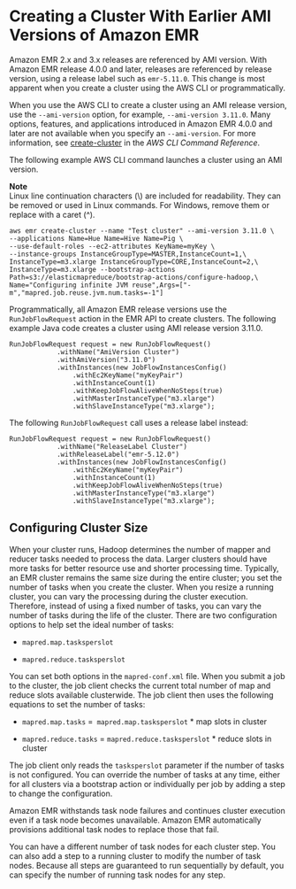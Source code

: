 # Creating a Cluster With Earlier AMI Versions of Amazon EMR<a name="emr-3x-create"></a>

Amazon EMR 2\.x and 3\.x releases are referenced by AMI version\. With Amazon EMR release 4\.0\.0 and later, releases are referenced by release version, using a release label such as `emr-5.11.0`\. This change is most apparent when you create a cluster using the AWS CLI or programmatically\.

When you use the AWS CLI to create a cluster using an AMI release version, use the `--ami-version` option, for example, `--ami-version 3.11.0`\. Many options, features, and applications introduced in Amazon EMR 4\.0\.0 and later are not available when you specify an `--ami-version`\. For more information, see [create\-cluster](http://docs.aws.amazon.com/cli/latest/reference/emr/create-cluster.html) in the *AWS CLI Command Reference*\. 

The following example AWS CLI command launches a cluster using an AMI version\.

**Note**  
Linux line continuation characters \(\\\) are included for readability\. They can be removed or used in Linux commands\. For Windows, remove them or replace with a caret \(^\)\.

```
aws emr create-cluster --name "Test cluster" --ami-version 3.11.0 \
--applications Name=Hue Name=Hive Name=Pig \
--use-default-roles --ec2-attributes KeyName=myKey \
--instance-groups InstanceGroupType=MASTER,InstanceCount=1,\
InstanceType=m3.xlarge InstanceGroupType=CORE,InstanceCount=2,\
InstanceType=m3.xlarge --bootstrap-actions Path=s3://elasticmapreduce/bootstrap-actions/configure-hadoop,\
Name="Configuring infinite JVM reuse",Args=["-m","mapred.job.reuse.jvm.num.tasks=-1"]
```

Programmatically, all Amazon EMR release versions use the `RunJobFlowRequest` action in the EMR API to create clusters\. The following example Java code creates a cluster using AMI release version 3\.11\.0\.

```
RunJobFlowRequest request = new RunJobFlowRequest()
			.withName("AmiVersion Cluster")
			.withAmiVersion("3.11.0")
			.withInstances(new JobFlowInstancesConfig()
				.withEc2KeyName("myKeyPair")
				.withInstanceCount(1)
				.withKeepJobFlowAliveWhenNoSteps(true)
				.withMasterInstanceType("m3.xlarge")
				.withSlaveInstanceType("m3.xlarge");
```

The following `RunJobFlowRequest` call uses a release label instead:

```
RunJobFlowRequest request = new RunJobFlowRequest()
			.withName("ReleaseLabel Cluster")
			.withReleaseLabel("emr-5.12.0")
			.withInstances(new JobFlowInstancesConfig()
				.withEc2KeyName("myKeyPair")
				.withInstanceCount(1)
				.withKeepJobFlowAliveWhenNoSteps(true)
				.withMasterInstanceType("m3.xlarge")
				.withSlaveInstanceType("m3.xlarge");
```

## Configuring Cluster Size<a name="emr-3x-cluster-size"></a>

When your cluster runs, Hadoop determines the number of mapper and reducer tasks needed to process the data\. Larger clusters should have more tasks for better resource use and shorter processing time\. Typically, an EMR cluster remains the same size during the entire cluster; you set the number of tasks when you create the cluster\. When you resize a running cluster, you can vary the processing during the cluster execution\. Therefore, instead of using a fixed number of tasks, you can vary the number of tasks during the life of the cluster\. There are two configuration options to help set the ideal number of tasks:

+ `mapred.map.tasksperslot`

+ `mapred.reduce.tasksperslot`

You can set both options in the `mapred-conf.xml` file\. When you submit a job to the cluster, the job client checks the current total number of map and reduce slots available clusterwide\. The job client then uses the following equations to set the number of tasks: 

+ `mapred.map.tasks` =` mapred.map.tasksperslot` \* map slots in cluster

+ `mapred.reduce.tasks` = `mapred.reduce.tasksperslot` \* reduce slots in cluster

The job client only reads the `tasksperslot` parameter if the number of tasks is not configured\. You can override the number of tasks at any time, either for all clusters via a bootstrap action or individually per job by adding a step to change the configuration\. 

Amazon EMR withstands task node failures and continues cluster execution even if a task node becomes unavailable\. Amazon EMR automatically provisions additional task nodes to replace those that fail\. 

You can have a different number of task nodes for each cluster step\. You can also add a step to a running cluster to modify the number of task nodes\. Because all steps are guaranteed to run sequentially by default, you can specify the number of running task nodes for any step\. 